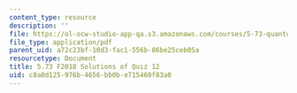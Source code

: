 ```yaml
---
content_type: resource
description: ''
file: https://ol-ocw-studio-app-qa.s3.amazonaws.com/courses/5-73-quantum-mechanics-i-fall-2018/c8a0d125976b4656bb0be715460f83a0_MIT5_73F18_quiz12_soln.pdf
file_type: application/pdf
parent_uid: a72c23bf-10d3-fac1-556b-86be25ceb05a
resourcetype: Document
title: 5.73 F2018 Solutions of Quiz 12
uid: c8a0d125-976b-4656-bb0b-e715460f83a0
---
```

